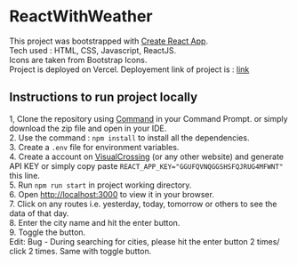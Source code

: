 # ReactWithWeather

This project was bootstrapped with [Create React App](https://github.com/facebook/create-react-app).\
Tech used : HTML, CSS, Javascript, ReactJS.\
Icons are taken from Bootstrap Icons.\
Project is deployed on Vercel. Deployement link of project is : [link](https://weather-react-app-olive.vercel.app/)

## Instructions to run project locally
1, Clone the repository using [Command](https://github.com/sakmis555/weather-react-app.git) in your Command Prompt. or simply download the zip file and open in your IDE. \
2. Use the command : ```npm install``` to install all the dependencies.\
3. Create a ```.env``` file for environment variables.\
4. Create a account on [VisualCrossing](https://www.visualcrossing.com/) (or any other website) and generate API KEY or simply copy paste 
 ```REACT_APP_KEY="GGUFQVNQGGSHSFQJRUG4MFWNT"``` this line.\
 5. Run ```npm run start``` in project working directory.\
 6. Open [http://localhost:3000](http://localhost:3000) to view it in your browser.\
 7. Click on any routes i.e. yesterday, today, tomorrow or others to see the data of that day.\
 8. Enter the city name and hit the enter button.\
 9. Toggle the button.\
 Edit: Bug - During searching for cities, please hit the enter button 2 times/ click 2 times. Same with toggle button.
